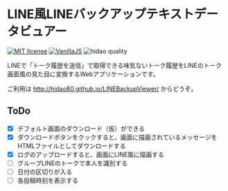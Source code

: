# LINE風LINEバックアップテキストデータビュアー

[![MIT license](https://img.shields.io/badge/license-MIT-blue.svg?style=flat)](LICENSE.md)
[![VanillaJS](https://img.shields.io/badge/Framework-VanillaJS-blue.svg)](https://nodejs.org/ja/)
![hidao quality](https://img.shields.io/badge/hidao-quality-orange.svg)

LINEで「トーク履歴を送信」で取得できる味気ないトーク履歴をLINEのトーク画面風の見た目に変換するWebアプリケーションです。

ご利用は http://hidao80.github.io/LINEBackupViewer/ からどうぞ。

## ToDo

- [x] デフォルト画面のダウンロード（仮）ができる
- [x] ダウンロードボタンをクックすると、画面に描画されているメッセージをHTMLファイルとしてダウンロードする
- [x] ログのアップロードすると、画面にLINE風に描画する
- [ ] グループLINEのトークで本人を識別する
- [ ] 日付の区切りが入る
- [ ] 各投稿時刻を表示する

